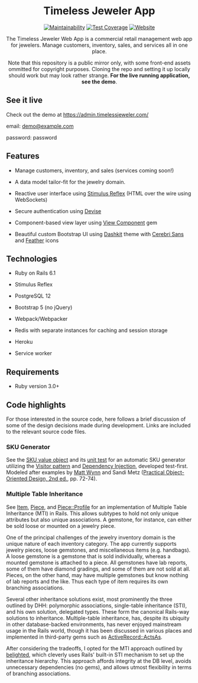<h1 align="center">Timeless Jeweler App</h1>
<div align="center">

  [![Maintainability](https://img.shields.io/codeclimate/maintainability/garrettmichaelgeorge/timeless_jeweler_public?logo=code-climate&style=for-the-badge)](https://codeclimate.com/github/garrettmichaelgeorge/timeless_jeweler_public/maintainability)
  [![Test Coverage](https://img.shields.io/codeclimate/coverage/garrettmichaelgeorge/timeless_jeweler_public?logo=code-climate&style=for-the-badge)](https://codeclimate.com/github/garrettmichaelgeorge/timeless_jeweler_public/test_coverage)
  [![Website](https://img.shields.io/website?down_color=red&style=for-the-badge&up_message=online&url=https%3A%2F%2Fadmin.timelessjeweler.com&logo=heroku)](https://admin.timelessjeweler.com)

  The Timeless Jeweler Web App is a commercial retail management web app for
  jewelers. Manage customers, inventory, sales, and services all in one place.

  Note that this repository is a public mirror only, with some front-end assets
  ommitted for copyright purposes. Cloning the repo and setting it up locally
  should work but may look rather strange. **For the live running application, see
  the demo**.
</div>

## See it live

Check out the demo at https://admin.timelessjeweler.com/

email: demo@example.com

password: password

## Features
* Manage customers, inventory, and sales (services coming soon!)

* A data model tailor-fit for the jewelry domain.

* Reactive user interface using [Stimulus Reflex](https://github.com/hopsoft/stimulus_reflex) (HTML over the wire using WebSockets)

* Secure authentication using [Devise](https://github.com/heartcombo/devise)

* Component-based view layer using [View Component](https://github.com/joelhawksley/view-component) gem

* Beautiful custom Bootstrap UI using [Dashkit](https://dashkit.goodthemes.co/) theme with [Cerebri Sans](https://www.myfonts.com/fonts/hanken-designco/cerebri-sans?tab=techSpecs) and [Feather](https://feathericons.com) icons

## Technologies
* Ruby on Rails 6.1

* Stimulus Reflex

* PostgreSQL 12

* Bootstrap 5 (no jQuery)

* Webpack/Webpacker

* Redis with separate instances for caching and session storage

* Heroku

* Service worker

## Requirements

* Ruby version 3.0+

## Code highlights

For those interested in the source code, here follows a brief discussion of some
of the design decisions made during development. Links are included to the
relevant source code files.

### SKU Generator

See the [SKU value
object](https://github.com/garrettmichaelgeorge/timeless_jeweler_public/blob/public/app/models/sku.rb)
and its [unit
test](https://github.com/garrettmichaelgeorge/timeless_jeweler_public/blob/public/test/models/sku_test.rb)
for an automatic SKU generator utilizing the [Visitor
pattern](https://refactoring.guru/design-patterns/visitor) and [Dependency
Injection](hh$ps://en.wikipedia.org/wiki/Dependency_injection), developed
test-first. Modeled after examples by [Matt
Wynn](https://youtu.be/CGN4RFkhH2M?t=1320) and Sandi Metz ([Practical Object-Oriented Design, 2nd ed.](https://www.poodr.com/), pp. 72-74).

### Multiple Table Inheritance
See 
[Item](https://github.com/garrettmichaelgeorge/timeless_jeweler_public/blob/public/app/models/item.rb),
[Piece](https://github.com/garrettmichaelgeorge/timeless_jeweler_public/blob/public/app/models/piece.rb),
and
[Piece::Profile](https://github.com/garrettmichaelgeorge/timeless_jeweler_public/blob/public/app/models/piece/profile.rb)
for an implementation of Multiple Table Inheritance (MTI) in Rails. This allows
subtypes to hold not only unique attributes but also unique associations. A
gemstone, for instance, can either be sold loose or mounted on a jewelry
piece.

One of the principal challenges of the jewelry inventory domain is the unique
nature of each inventory category. The app currently supports jewelry pieces,
loose gemstones, and miscellaneous items (e.g. handbags). A loose gemstone is a
gemstone that is sold individually, whereas a mounted gemstone is attached to a
piece. All gemstones have lab reports, some of them have diamond gradings, and
some of them are not sold at all. Pieces, on the other hand, may have multiple
gemstones but know nothing of lab reports and the like. Thus each type of item
requires its own branching associations.

Several other inheritance solutions exist, most prominently the three outlined
by DHH: polymorphic associations, single-table inheritance (STI), and his own
solution, delegated types. These form the canonical Rails-way solutions to
inheritance. Multiple-table inheritance, has, despite its ubiquity in other
database-backed environments, has never enjoyed mainstream usage in the Rails
world, though it has been discussed in various places and implemented in
third-party gems such as
[ActiveRecord::ActsAs](https://github.com/chaadow/active_record-acts_as).

After considering the tradeoffs, I opted for the MTI approach outlined by
[belighted](https://belighted.com/blog/implementing-multiple-table-inheritance-in-rails),
which cleverly uses Rails' built-in STI mechanism to set up the inheritance
hierarchy. This approach affords integrity at the DB level, avoids unnecessary
dependencies (no gems), and allows utmost flexibility in terms of branching
associations.
